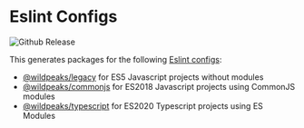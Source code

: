# Eslint Configs

![Github Release](https://img.shields.io/github/v/release/wildpeaks/packages-eslint-config.svg?label=Release&logo=github&logoColor=eceff4&colorA=4c566a&colorB=11abfb)

This generates packages for the following [Eslint configs](https://eslint.org/docs/developer-guide/shareable-configs):
 - [@wildpeaks/legacy](https://www.npmjs.com/package/@wildpeaks/eslint-config-legacy) for ES5 Javascript projects without modules
 - [@wildpeaks/commonjs](https://www.npmjs.com/package/@wildpeaks/eslint-config-commonjs) for ES2018 Javascript projects using CommonJS modules
 - [@wildpeaks/typescript](https://www.npmjs.com/package/@wildpeaks/eslint-config-typescript) for ES2020 Typescript projects using ES Modules

